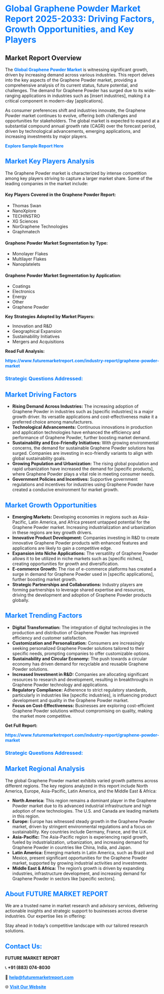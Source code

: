 <h1 style="color: #007BFF;">Global Graphene Powder Market Report 2025-2033: Driving Factors, Growth Opportunities, and Key Players</h1>

<section id="overview">
<h2>Market Report Overview</h2>
<p>The <a href="https://www.futuremarketreport.com/industry-report/graphene-powder-market" style="color: #007BFF; text-decoration: none;"><strong>Global Graphene Powder Market</strong></a> is witnessing significant growth, driven by increasing demand across various industries. This report delves into the key aspects of the Graphene Powder market, providing a comprehensive analysis of its current status, future potential, and challenges. The demand for Graphene Powder has surged due to its wide-ranging applications in industries such as [insert industries], making it a critical component in modern-day [applications].</p>
<p>As consumer preferences shift and industries innovate, the Graphene Powder market continues to evolve, offering both challenges and opportunities for stakeholders. The global market is expected to expand at a substantial compound annual growth rate (CAGR) over the forecast period, driven by technological advancements, emerging applications, and increasing investments by major players.</p>
</section>

<section id="overview">
<p><a href="https://www.futuremarketreport.com/request-sample/reportId=119959" style="color: #007BFF; text-decoration: none;"><strong>Explore Sample Report Here</strong></a></p>
</section>

<section id="key-players">
<h2 style="color: #007BFF;">Market Key Players Analysis</h2>
<p>The Graphene Powder market is characterized by intense competition among key players striving to capture a larger market share. Some of the leading companies in the market include:</p>
<h4>Key Players Covered in the Graphene Powder Report:</h4>
<ul><li>Thomas Swan</li><li>NanoXplore</li><li>TECHINSTRO</li><li>XG Sciences</li><li>NorGraphene Technologies</li><li>Graphmatech</li></ul>
<h4>Graphene Powder Market Segmentation by Type:</h4>
<ul><li>Monolayer Flakes</li><li>Multilayer Flakes</li><li>Nanoplatelets</li></ul>

<h4>Graphene Powder Market Segmentation by Application:</h4>
<ul><li>Coatings</li><li>Electronics</li><li>Energy</li><li>Other</li><li>Graphene Powder</li></ul>
<p><strong>Key Strategies Adopted by Market Players:</strong></p>
<ul>
<li>Innovation and R&D</li>
<li>Geographical Expansion</li>
<li>Sustainability Initiatives</li>
<li>Mergers and Acquisitions</li>
</ul>
</section>

<section>
<p><strong>Read Full Analysis: </strong></p><a href="https://www.futuremarketreport.com/industry-report/graphene-powder-market" style="color: #007BFF; text-decoration: none;"><strong>https://www.futuremarketreport.com/industry-report/graphene-powder-market</strong></a>
<h3 style="color: #007BFF;">Strategic Questions Addressed:</h3>
</section>

<section id="driving-factors">
<h2 style="color: #007BFF;">Market Driving Factors</h2>
<ul>
<li><strong>Rising Demand Across Industries:</strong> The increasing adoption of Graphene Powder in industries such as [specific industries] is a major growth driver. Its versatile applications and cost-effectiveness make it a preferred choice among manufacturers.</li>
<li><strong>Technological Advancements:</strong> Continuous innovations in production and application technologies have enhanced the efficiency and performance of Graphene Powder, further boosting market demand.</li>
<li><strong>Sustainability and Eco-Friendly Initiatives:</strong> With growing environmental concerns, the demand for sustainable Graphene Powder solutions has surged. Companies are investing in eco-friendly variants to align with global sustainability goals.</li>
<li><strong>Growing Population and Urbanization:</strong> The rising global population and rapid urbanization have increased the demand for [specific products], where Graphene Powder plays a vital role in meeting consumer needs.</li>
<li><strong>Government Policies and Incentives:</strong> Supportive government regulations and incentives for industries using Graphene Powder have created a conducive environment for market growth.</li>
</ul>
</section>

<section id="growth-opportunities">
<h2 style="color: #007BFF;">Market Growth Opportunities</h2>
<ul>
<li><strong>Emerging Markets:</strong> Developing economies in regions such as Asia-Pacific, Latin America, and Africa present untapped potential for the Graphene Powder market. Increasing industrialization and urbanization in these regions are key growth drivers.</li>
<li><strong>Innovative Product Development:</strong> Companies investing in R&D to create innovative Graphene Powder products with enhanced features and applications are likely to gain a competitive edge.</li>
<li><strong>Expansion into Niche Applications:</strong> The versatility of Graphene Powder allows it to be utilized in niche markets such as [specific niches], creating opportunities for growth and diversification.</li>
<li><strong>E-commerce Growth:</strong> The rise of e-commerce platforms has created a surge in demand for Graphene Powder used in [specific applications], further boosting market growth.</li>
<li><strong>Strategic Partnerships and Collaborations:</strong> Industry players are forming partnerships to leverage shared expertise and resources, driving the development and adoption of Graphene Powder products globally.</li>
</ul>
</section>

<section id="trending-factors">
<h2 style="color: #007BFF;">Market Trending Factors</h2>
<ul>
<li><strong>Digital Transformation:</strong> The integration of digital technologies in the production and distribution of Graphene Powder has improved efficiency and customer satisfaction.</li>
<li><strong>Customization and Personalization:</strong> Consumers are increasingly seeking personalized Graphene Powder solutions tailored to their specific needs, prompting companies to offer customizable options.</li>
<li><strong>Sustainability and Circular Economy:</strong> The push towards a circular economy has driven demand for recyclable and reusable Graphene Powder solutions.</li>
<li><strong>Increased Investment in R&D:</strong> Companies are allocating significant resources to research and development, resulting in breakthroughs in Graphene Powder technology and applications.</li>
<li><strong>Regulatory Compliance:</strong> Adherence to strict regulatory standards, particularly in industries like [specific industries], is influencing product development and quality in the Graphene Powder market.</li>
<li><strong>Focus on Cost-Effectiveness:</strong> Businesses are exploring cost-efficient Graphene Powder solutions without compromising on quality, making the market more competitive.</li>
</ul>
</section>

<section>
<p><strong>Get Full Report: </strong></p><a href="https://www.futuremarketreport.com/industry-report/graphene-powder-market" style="color: #007BFF; text-decoration: none;"><strong>https://www.futuremarketreport.com/industry-report/graphene-powder-market</strong></a>
<h3 style="color: #007BFF;">Strategic Questions Addressed:</h3>
</section>


<section id="regional-analysis">
<h2 style="color: #007BFF;">Market Regional Analysis</h2>
<p>The global Graphene Powder market exhibits varied growth patterns across different regions. The key regions analyzed in this report include North America, Europe, Asia-Pacific, Latin America, and the Middle East & Africa:</p>
<ul>
<li><strong>North America:</strong> This region remains a dominant player in the Graphene Powder market due to its advanced industrial infrastructure and high adoption of new technologies. The U.S. and Canada are leading markets in this region.</li>
<li><strong>Europe:</strong> Europe has witnessed steady growth in the Graphene Powder market, driven by stringent environmental regulations and a focus on sustainability. Key countries include Germany, France, and the U.K.</li>
<li><strong>Asia-Pacific:</strong> The Asia-Pacific region is experiencing rapid growth, fueled by industrialization, urbanization, and increasing demand for Graphene Powder in countries like China, India, and Japan.</li>
<li><strong>Latin America:</strong> Emerging markets in Latin America, such as Brazil and Mexico, present significant opportunities for the Graphene Powder market, supported by growing industrial activities and investments.</li>
<li><strong>Middle East & Africa:</strong> The region’s growth is driven by expanding industries, infrastructure development, and increasing demand for Graphene Powder in sectors like [specific sectors].</li>
</ul>
</section>

<footer>
<h2 style="color: #007BFF;">About FUTURE MARKET REPORT</h2>
<p>We are a trusted name in market research and advisory services, delivering actionable insights and strategic support to businesses across diverse industries. Our expertise lies in offering:</p>

<p>Stay ahead in today’s competitive landscape with our tailored research solutions.</p>

<h2 style="color: #007BFF;">Contact Us:</h2>
<p><strong>FUTURE MARKET REPORT</strong></p>
<p>📞 <strong>+91 (883) 074-8030</strong></p>
<p>📧 <strong><a href="mailto:help@futuremarketreport.com" style="color: #007BFF;">help@futuremarketreport.com</a></strong></p>
<p>🌐 <strong><a href="https://www.futuremarketreport.com/" style="color: #007BFF;">Visit Our Website</a></strong></p>
</footer>